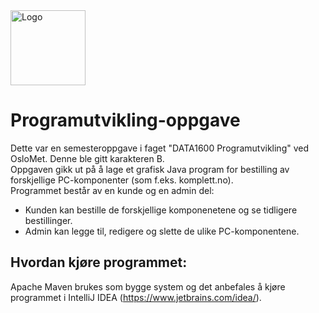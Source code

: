 <img src="https://drive.google.com/thumbnail?id=10MLLfi0yYpP0EZF3M7xVTN2Byc3pCZAm" alt="Logo" width="120"/>

# Programutvikling-oppgave

Dette var en semesteroppgave i faget "DATA1600 Programutvikling" ved OsloMet. Denne ble gitt karakteren B. <br />
Oppgaven gikk ut på å lage et grafisk Java program for bestilling av forskjellige PC-komponenter (som f.eks. komplett.no). <br />
Programmet består av en kunde og en admin del:
  - Kunden kan bestille de forskjellige komponenetene og se tidligere bestillinger.
  - Admin kan legge til, redigere og slette de ulike PC-komponentene. <bt />

## Hvordan kjøre programmet:
Apache Maven brukes som bygge system og det anbefales å kjøre programmet i IntelliJ IDEA (https://www.jetbrains.com/idea/).
